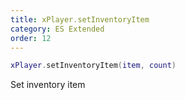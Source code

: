 ```yaml
---
title: xPlayer.setInventoryItem
category: ES Extended
order: 12
---
```


```lua
xPlayer.setInventoryItem(item, count)
```

Set inventory item


